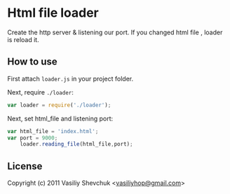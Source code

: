 # Html file loader

Create the http server & listening our port.
If you changed html file , loader is reload it.


## How to use

First attach `loader.js` in your project folder.

Next, require `./loader`:

```js
var loader = require('./loader');
```

Next, set html_file and listening port:

```js
var html_file = 'index.html';
var port = 9000;
	loader.reading_file(html_file,port);  
```



## License 


Copyright (c) 2011 Vasiliy Shevchuk &lt;vasiliyhop@gmail.com&gt;


